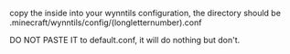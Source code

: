 copy the inside into your wynntils configuration, the directory should be
.minecraft/wynntils/config/(longletternumber).conf

DO NOT PASTE IT to default.conf, it will do nothing but don't.
